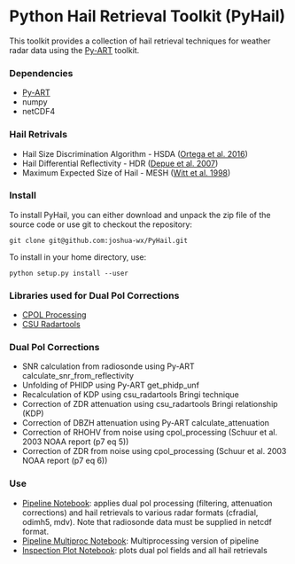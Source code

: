 # Python Hail Retrieval Toolkit (PyHail)

This toolkit provides a collection of hail retrieval techniques for
weather radar data using the [Py-ART](https://github.com/ARM-DOE/pyart/) toolkit.

### Dependencies
- [Py-ART](https://github.com/ARM-DOE/pyart/)
- numpy
- netCDF4

### Hail Retrivals
- Hail Size Discrimination Algorithm - HSDA ([Ortega et al. 2016](https://journals.ametsoc.org/doi/10.1175/JAMC-D-15-0203.1))
- Hail Differential Reflectivity - HDR ([Depue et al. 2007](https://doi.org/10.1175/JAM2529.1))
- Maximum Expected Size of Hail - MESH ([Witt et al. 1998](https://journals.ametsoc.org/doi/10.1175/1520-0434%281998%29013%3C0286%3AAEHDAF%3E2.0.CO%3B2))

### Install
To install PyHail, you can either download and unpack the zip file of the source code or use git to checkout the repository:

`git clone git@github.com:joshua-wx/PyHail.git`

To install in your home directory, use:

`python setup.py install --user`

### Libraries used for Dual Pol Corrections
- [CPOL Processing](https://github.com/vlouf/cpol_processing)
- [CSU Radartools](https://github.com/CSU-Radarmet/CSU_RadarTools)

### Dual Pol Corrections
- SNR calculation from radiosonde using Py-ART calculate_snr_from_reflectivity
- Unfolding of PHIDP using Py-ART get_phidp_unf
- Recalculation of KDP using csu_radartools Bringi technique
- Correction of ZDR attenuation using csu_radartools Bringi relationship (KDP)
- Correction of DBZH attenuation using Py-ART calculate_attenuation
- Correction of RHOHV from noise using cpol_processing (Schuur et al. 2003 NOAA report (p7 eq 5))
- Correction of ZDR from noise using cpol_processing (Schuur et al. 2003 NOAA report (p7 eq 6))

### Use
- [Pipeline Notebook](https://github.com/joshua-wx/PyHail/blob/master/inspection_plot.ipynb): applies dual pol processing (filtering, attenuation corrections)
and hail retrievals to various radar formats (cfradial, odimh5, mdv). Note that radiosonde data must be supplied in netcdf format.
- [Pipeline Multiproc Notebook](https://github.com/joshua-wx/PyHail/blob/master/notebooks/pipeline_multiproc.ipynb): Multiprocessing version of pipeline
- [Inspection Plot Notebook](https://github.com/joshua-wx/PyHail/blob/master/pipeline.ipynb): plots dual pol fields and all hail retrievals


